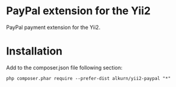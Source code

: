 PayPal extension for the Yii2
===========

PayPal payment extension for the Yii2.

Installation
====

Add to the composer.json file following section:

```
php composer.phar require --prefer-dist alkurn/yii2-paypal "*"
```
